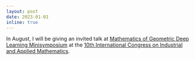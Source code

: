 ```yaml
---
layout: post
date: 2023-01-01
inline: true
---
```


In August, I will be giving an invited talk at [Mathematics of Geometric Deep Learning Minisymposium](https://mathgdl.github.io/) at the [10th International Congress on Industrial and Applied Mathematics](https://iciam2023.org/). 